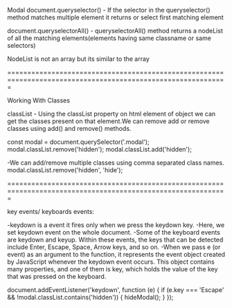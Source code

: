 Modal
document.queryselector() - If the selector in the queryselector() method matches multiple element it returns or select first matching element

document.queryselectorAll() - queryselectorAll() method returns a nodeList of all the matching elements(elements having same classname or same selectors)

NodeList is not an array but its similar to the array

=============================================================================================================

Working With Classes

classList - Using the classList property on html element of object we can get the classes present on that element.We can remove add or remove classes using add() and remove() methods.

const modal = document.querySelector('.modal');
modal.classList.remove('hidden');
modal.classList.add('hidden');

-We can add/remove multiple classes using comma separated class names.
modal.classList.remove('hidden', 'hide');

=============================================================================================================

key events/ keyboards events:

-keydown is a event it fires only when we press the keydown key.
-Here, we set keydown event on the whole document.
-Some of the keyboard events are keydown and keyup. Within these events, the keys that can be detected include Enter, Escape, Space, Arrow keys, and so on.
-When we pass e (or event) as an argument to the function, it represents the event object created by JavaScript whenever the keydown event occurs. This object contains many properties, and one of them is key, which holds the value of the key that was pressed on the keyboard.

document.addEventListener('keydown', function (e) {
if (e.key === 'Escape' && !modal.classList.contains('hidden')) {
hideModal();
}
});

